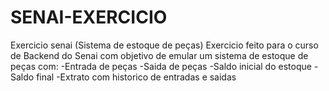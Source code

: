 # SENAI-EXERCICIO
Exercicio senai (Sistema de estoque de peças)
  Exercicio feito para o curso de Backend do Senai com objetivo de emular um sistema de estoque de peças com:
  -Entrada de peças
  -Saida de peças
  -Saldo inicial do estoque
  -Saldo final
  -Extrato com historico de entradas e saidas
